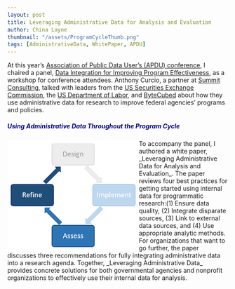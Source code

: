 ```yaml
---
layout: post
title: Leveraging Administrative Data for Analysis and Evaluation
author: China Layne
thumbnail: "/assets/ProgramCycleThumb.png"
tags: [AdministrativeData, WhitePaper, APDU]
---
```

At this year’s [Association of Public Data User’s (APDU) conference](https://www.summitllc.us/blog/apdu.org), I chaired a panel, [Data Integration for Improving Program Effectiveness](http://apdu.org/education/conference/2017-annual-conference/agenda-2017-annual-conference/), as a workshop for conference attendees. Anthony Curcio, a partner at [Summit Consulting](https://www.summitllc.us/), talked with leaders from the [US Securities Exchange Commission](https://www.sec.gov/), the [US Department of Labor](https://www.dol.gov/), and [ByteCubed](http://bytecubed.com/) about how they use administrative data for research to improve federal agencies’ programs and policies. 

<h5 style="color:#00008B;" align="left">Using Administrative Data Throughout the Program Cycle</h5>
<img align="left" src="/assets/ProgramCycleSmall.png"> To accompany the panel, I authored a white paper, _Leveraging Administrative Data for Analysis and Evaluation_. The paper reviews four best practices for getting started using internal data for programmatic research:(1) Ensure data quality, (2) Integrate disparate sources, (3) Link to external data sources, and (4) Use appropriate analytic methods. For organizations that want to go further, the paper discusses three recommendations for fully integrating administrative data into a research agenda. Together, _Leveraging Administrative Data_ provides concrete solutions for both governmental agencies and nonprofit organizations to effectively use their internal data for analysis.
